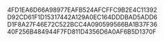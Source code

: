 4FD1EA6D66A98977EAFB524AFCFFC9B2E4C11392
D92CD61F1D15317442A129A0EC164DDDBAD5ADD6
D1F8A27F46E72C522BCC4A090599566BA1B37F36
40F256B484944F7FD811D4356D6A0AF6B5D1370F
